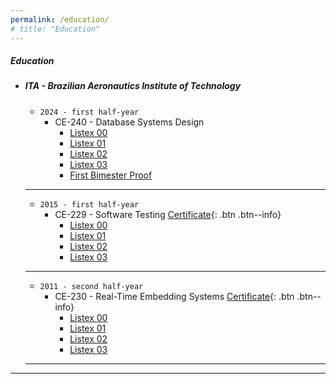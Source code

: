 ```yaml
---
permalink: /education/
# title: "Education"
---
```


##### __Education__
- ##### ITA - Brazilian Aeronautics Institute of Technology
  - ```2024 - first half-year```
    - CE-240 - Database Systems Design 
        - [Listex 00](https://stra-uss.github.io/assets/ita/ce-240/listex00.pdf)
        - [Listex 01](https://stra-uss.github.io/assets/ita/ce-240/listex01.pdf)
        - [Listex 02](https://stra-uss.github.io/assets/ita/ce-240/listex02.pdf)
        - [Listex 03](https://stra-uss.github.io/assets/ita/ce-240/listex03.pdf)
        - [First Bimester Proof](https://stra-uss.github.io/assets/ce-240-projeto-de-sistemas-de-banco-de-dados-prova-01.pdf)
          
  ---        
  - ```2015 - first half-year```
    - CE-229 - Software Testing [Certificate](https://stra-uss.github.io/assets/ita/ce-229/ce229-certificate.pdf){: .btn .btn--info}
        - [Listex 00](https://stra-uss.github.io/assets/ita/ce-229/listex00.pdf)
        - [Listex 01](https://stra-uss.github.io/assets/ita/ce-229/listex01.pdf)
        - [Listex 02](https://stra-uss.github.io/assets/ita/ce-229/listex02.pdf)
        - [Listex 03](https://stra-uss.github.io/assets/ita/ce-229/listex03.pdf)
          
  ---
  - ```2011 - second half-year```
     - CE-230 - Real-Time Embedding Systems [Certificate](https://stra-uss.github.io/assets/ita/ce-230/ce230-certificate.pdf){: .btn .btn--info}
        - [Listex 00](https://stra-uss.github.io/assets/ita/ce-230/listex00.pdf)
        - [Listex 01](https://stra-uss.github.io/assets/ita/ce-230/listex01.pdf)
        - [Listex 02](https://stra-uss.github.io/assets/ita/ce-230/listex02.pdf)
        - [Listex 03](https://stra-uss.github.io/assets/ita/ce-230/listex03.pdf)
                           
  ---
---
